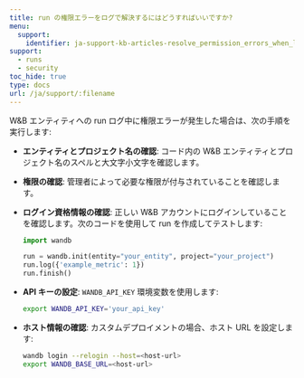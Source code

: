 ```yaml
---
title: run の権限エラーをログで解決するにはどうすればいいですか?
menu:
  support:
    identifier: ja-support-kb-articles-resolve_permission_errors_when_logging_wandb_entity
support:
  - runs
  - security
toc_hide: true
type: docs
url: /ja/support/:filename
---
```

W&B エンティティへの run ログ中に権限エラーが発生した場合は、次の手順を実行します:

- **エンティティとプロジェクト名の確認**: コード内の W&B エンティティとプロジェクト名のスペルと大文字小文字を確認します。
- **権限の確認**: 管理者によって必要な権限が付与されていることを確認します。
- **ログイン資格情報の確認**: 正しい W&B アカウントにログインしていることを確認します。次のコードを使用して run を作成してテストします:
  
  ```python
  import wandb

  run = wandb.init(entity="your_entity", project="your_project")
  run.log({'example_metric': 1})
  run.finish()
  ```
  
- **API キーの設定**: `WANDB_API_KEY` 環境変数を使用します:
  
  ```bash
  export WANDB_API_KEY='your_api_key'
  ```
  
- **ホスト情報の確認**: カスタムデプロイメントの場合、ホスト URL を設定します:
  
  ```bash
  wandb login --relogin --host=<host-url>
  export WANDB_BASE_URL=<host-url>
  ```